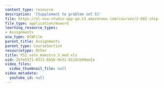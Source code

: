 ```yaml
---
content_type: resource
description: '[Supplement to problem set 5]'
file: https://ol-ocw-studio-app-qa.s3.amazonaws.com/courses/2-082-ship-structural-analysis-design-13-122-spring-2003/2bfe537103116b5b9e319119cb49ee2a_PS2_soln_maestro_3_mod.xls
file_type: application/msword
learning_resource_types:
- Assignments
ocw_type: OCWFile
parent_title: Assignments
parent_type: CourseSection
resourcetype: Other
title: PS2_soln_maestro_3_mod.xls
uid: 2bfe5371-0311-6b5b-9e31-9119cb49ee2a
video_files:
  video_thumbnail_file: null
video_metadata:
  youtube_id: null
---
```

